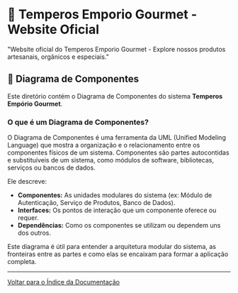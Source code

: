 # 🌿 Temperos Emporio Gourmet - Website Oficial
"Website oficial do Temperos Emporio Gourmet - Explore nossos produtos artesanais, orgânicos e especiais."

## 🧩 Diagrama de Componentes

Este diretório contém o Diagrama de Componentes do sistema **Temperos Empório Gourmet**.

### O que é um Diagrama de Componentes?

O Diagrama de Componentes é uma ferramenta da UML (Unified Modeling Language) que mostra a organização e o relacionamento entre os componentes físicos de um sistema. Componentes são partes autocontidas e substituíveis de um sistema, como módulos de software, bibliotecas, serviços ou bancos de dados.

Ele descreve:

* **Componentes:** As unidades modulares do sistema (ex: Módulo de Autenticação, Serviço de Produtos, Banco de Dados).
* **Interfaces:** Os pontos de interação que um componente oferece ou requer.
* **Dependências:** Como os componentes se utilizam ou dependem uns dos outros.

Este diagrama é útil para entender a arquitetura modular do sistema, as fronteiras entre as partes e como elas se encaixam para formar a aplicação completa.

---

[Voltar para o Índice da Documentação](../README.md)